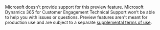 Microsoft doesn't provide support for this preview feature. Microsoft Dynamics 365 for Customer Engagement Technical Support won’t be able to help you with issues or questions. Preview features aren't meant for production use and are subject to a separate [supplemental terms of use](http://go.microsoft.com/fwlink/p/?LinkId=511446).